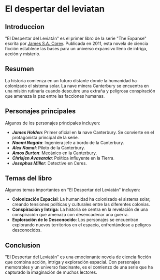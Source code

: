 # El despertar del leviatan

## Introduccion

"El Despertar del Leviatán" es el primer libro de la serie "The Expanse" escrita por [James S.A. Corey](https://es.wikipedia.org/wiki/James_S._A._Corey). Publicada en 2011, esta novela de ciencia ficción establece las bases para un universo expansivo lleno de intriga, acción y misterio.

## Resumen

La historia comienza en un futuro distante donde la humanidad ha colonizado el sistema solar. La nave minera Canterbury se encuentra en una misión rutinaria cuando descubre una extraña y peligrosa conspiración que amenaza la paz entre las facciones humanas.

## Personajes principales

Algunos de los personajes principales incluyen:

- ***James Holden***: Primer oficial en la nave Canterbury. Se convierte en el protagonista principal de la serie.
- ***Naomi Nagata***: Ingeniera jefe a bordo de la Canterbury.
- ***Alex Kamal***: Piloto de la Canterbury.
- ***Amos Burton***: Mecánico en la Canterbury.
- ***Chrisjen Avasarala***: Política influyente en la Tierra.
- ***Josephus Miller***: Detective en Ceres.

## Temas del libro

Algunos temas importantes en "El Despertar del Leviatán" incluyen:

- **Colonización Espacial**: La humanidad ha colonizado el sistema solar, creando tensiones políticas y culturales entre las diferentes colonias.
- **Conspiración y Intriga**: La historia se centra en la revelación de una conspiración que amenaza con desencadenar una guerra.
- **Exploración de lo Desconocido**: Los personajes se encuentran explorando nuevos territorios en el espacio, enfrentándose a peligros desconocidos.

## Conclusion

"El Despertar del Leviatán" es una emocionante novela de ciencia ficción que combina acción, intriga y exploración espacial. Con personajes memorables y un universo fascinante, es el comienzo de una serie que ha capturado la imaginación de muchos lectores.